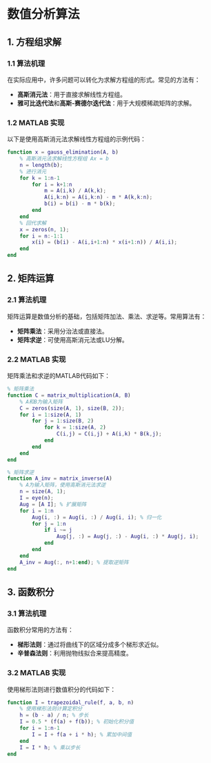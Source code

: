 # 数值分析算法

## 1. 方程组求解

### 1.1 算法机理

在实际应用中，许多问题可以转化为求解方程组的形式。常见的方法有：
- **高斯消元法**：用于直接求解线性方程组。
- **雅可比迭代法**和**高斯-赛德尔迭代法**：用于大规模稀疏矩阵的求解。

### 1.2 MATLAB 实现

以下是使用高斯消元法求解线性方程组的示例代码：

```matlab
function x = gauss_elimination(A, b)
    % 高斯消元法求解线性方程组 Ax = b
    n = length(b);
    % 进行消元
    for k = 1:n-1
        for i = k+1:n
            m = A(i,k) / A(k,k);
            A(i,k:n) = A(i,k:n) - m * A(k,k:n);
            b(i) = b(i) - m * b(k);
        end
    end
    % 回代求解
    x = zeros(n, 1);
    for i = n:-1:1
        x(i) = (b(i) - A(i,i+1:n) * x(i+1:n)) / A(i,i);
    end
end
```

## 2. 矩阵运算

### 2.1 算法机理

矩阵运算是数值分析的基础，包括矩阵加法、乘法、求逆等。常用算法有：
- **矩阵乘法**：采用分治法或直接法。
- **矩阵求逆**：可使用高斯消元法或LU分解。

### 2.2 MATLAB 实现

矩阵乘法和求逆的MATLAB代码如下：

```matlab
% 矩阵乘法
function C = matrix_multiplication(A, B)
    % A和B为输入矩阵
    C = zeros(size(A, 1), size(B, 2));
    for i = 1:size(A, 1)
        for j = 1:size(B, 2)
            for k = 1:size(A, 2)
                C(i,j) = C(i,j) + A(i,k) * B(k,j);
            end
        end
    end
end

% 矩阵求逆
function A_inv = matrix_inverse(A)
    % A为输入矩阵，使用高斯消元法求逆
    n = size(A, 1);
    I = eye(n);
    Aug = [A I]; % 扩展矩阵
    for i = 1:n
        Aug(i, :) = Aug(i, :) / Aug(i, i); % 归一化
        for j = 1:n
            if i ~= j
                Aug(j, :) = Aug(j, :) - Aug(i, :) * Aug(j, i);
            end
        end
    end
    A_inv = Aug(:, n+1:end); % 提取逆矩阵
end
```

## 3. 函数积分

### 3.1 算法机理

函数积分常用的方法有：
- **梯形法则**：通过将曲线下的区域分成多个梯形求近似。
- **辛普森法则**：利用抛物线拟合来提高精度。

### 3.2 MATLAB 实现

使用梯形法则进行数值积分的代码如下：

```matlab
function I = trapezoidal_rule(f, a, b, n)
    % 使用梯形法则计算定积分
    h = (b - a) / n; % 步长
    I = 0.5 * (f(a) + f(b)); % 初始化积分值
    for i = 1:n-1
        I = I + f(a + i * h); % 累加中间值
    end
    I = I * h; % 乘以步长
end
```
